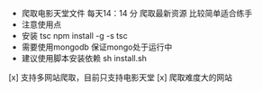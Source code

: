 * 爬取电影天堂文件 每天14：14 分 爬取最新资源 比较简单适合练手
* 注意使用点
* 安装 tsc  npm install -g -s tsc
* 需要使用mongodb 保证mongo处于运行中
* 建议使用脚本安装依赖  sh install.sh


[x] 支持多网站爬取，目前只支持电影天堂
[x] 爬取难度大的网站
